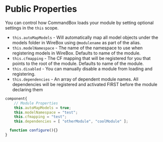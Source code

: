 # Public Properties

You can control how CommandBox loads your module by setting optional settings in the `this` scope.

* `this.autoMapModels` - Will automatically map all model objects under the models folder in WireBox using `@modulename` as part of the alias.
* `this.modelNamespace` - The name of the namespace to use when registering models in WireBox. Defaults to name of the module.
* `this.cfmapping` - The CF mapping that will be registered for you that points to the root of the module. Defaults to name of the module.
* `this.disabled` - You can manually disable a module from loading and registering.
* `this.dependencies` - An array of dependent module names. All dependencies will be registered and activated FIRST before the module declaring them

```javascript
component{
    // Module Properties
    this.autoMapModels = true;
    this.modelNamespace = "test";
    this.cfmapping = "test";
    this.dependencies = [ "otherModule", "coolModule" ];

  function configure(){}
}
```

